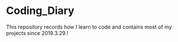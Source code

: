 # Coding_Diary
This repository records how I learn to code and contains most of my projects since 2019.3.29.! 
